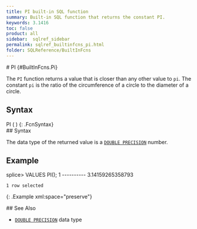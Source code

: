 ```yaml
---
title: PI built-in SQL function
summary: Built-in SQL function that returns the constant PI.
keywords: 3.1416
toc: false
product: all
sidebar:  sqlref_sidebar
permalink: sqlref_builtinfcns_pi.html
folder: SQLReference/BuiltInFcns
---
```

<section>
<div class="TopicContent" data-swiftype-index="true" markdown="1">
# PI   {#BuiltInFcns.Pi}

The `PI` function returns a value that is closer than any other value to
`pi`. The constant `pi` is the ratio of the circumference of a circle to
the diameter of a circle.

## Syntax

<div class="fcnWrapperWide" markdown="1">
    PI (  )
{: .FcnSyntax}

</div>
## Syntax

The data type of the returned value is a [`DOUBLE
PRECISION`](sqlref_datatypes_doubleprecision.html) number.

## Example

<div class="preWrapper" markdown="1">
    splice> VALUES PI();
    1
    ----------
    3.14159265358793
    
    1 row selected
{: .Example xml:space="preserve"}

</div>
## See Also

* [`DOUBLE PRECISION`](sqlref_datatypes_doubleprecision.html) data type

</div>
</section>

